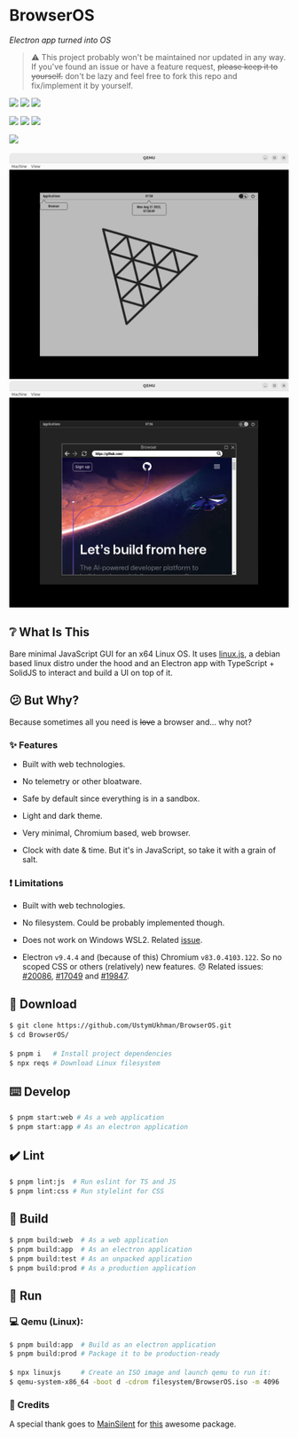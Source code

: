 # BrowserOS #

_Electron app turned into OS_

> ⚠️ This project probably won't be maintained nor updated in any way. If you've found an issue or have a feature request, ~~please keep it to yourself.~~ don't be lazy and feel free to fork this repo and fix/implement it by yourself.

![](https://img.shields.io/github/package-json/dependency-version/UstymUkhman/BrowserOS/dev/typescript?style=flat-square)
![](https://img.shields.io/github/package-json/dependency-version/UstymUkhman/BrowserOS/solid-js?style=flat-square)
![](https://img.shields.io/github/package-json/dependency-version/UstymUkhman/BrowserOS/dev/vite?style=flat-square)

![](https://img.shields.io/github/repo-size/UstymUkhman/BrowserOS?color=yellowgreen&style=flat-square)
![](https://img.shields.io/github/package-json/v/UstymUkhman/BrowserOS?color=orange&style=flat-square)
![](https://img.shields.io/github/license/UstymUkhman/BrowserOS?color=lightgrey&style=flat-square)

[![](https://img.youtube.com/vi/RQrrg2Gt_-A/0.jpg)](https://youtu.be/RQrrg2Gt_-A)

![](./public/assets/images/preview/light.png)
![](./public/assets/images/preview/dark.png)

## ❔ What Is This ##

Bare minimal JavaScript GUI for an x64 Linux OS. It uses [linux.js](https://github.com/MainSilent/linux.js), a debian based linux distro under the hood and an Electron app with TypeScript + SolidJS to interact and build a UI on top of it.

## 😕 But Why? ##

Because sometimes all you need is ~~love~~ a browser and... why not?

### ✨ Features ###

- Built with web technologies.

- No telemetry or other bloatware.

- Safe by default since everything is in a sandbox.

- Light and dark theme.

- Very minimal, Chromium based, web browser.

- Clock with date & time. But it's in JavaScript, so take it with a grain of salt.

### ❗ Limitations ###

- Built with web technologies.

- No filesystem. Could be probably implemented though.

- Does not work on Windows WSL2. Related [issue](https://github.com/MainSilent/linux.js/issues/2).

- Electron `v9.4.4` and (because of this) Chromium `v83.0.4103.122`. So no scoped CSS or others (relatively) new features. 😞 Related issues: [#20086](https://github.com/electron/electron/issues/20086#issuecomment-1649775507), [#17049](https://github.com/electron/electron/issues/17049) and [#19847](https://github.com/electron/electron/issues/19847).

## 💾 Download ##

```bash
$ git clone https://github.com/UstymUkhman/BrowserOS.git
$ cd BrowserOS/

$ pnpm i   # Install project dependencies
$ npx reqs # Download Linux filesystem
```

## ⌨️ Develop ##

```bash
$ pnpm start:web # As a web application
$ pnpm start:app # As an electron application
```

## ✔️ Lint ##

```bash
$ pnpm lint:js  # Run eslint for TS and JS
$ pnpm lint:css # Run stylelint for CSS
```

## 🧱 Build ##

```bash
$ pnpm build:web  # As a web application
$ pnpm build:app  # As an electron application
$ pnpm build:test # As an unpacked application
$ pnpm build:prod # As a production application
```

## 🚀 Run ##

### 💻 Qemu (Linux): ###

```bash
$ pnpm build:app  # Build as an electron application
$ pnpm build:prod # Package it to be production-ready

$ npx linuxjs     # Create an ISO image and launch qemu to run it:
$ qemu-system-x86_64 -boot d -cdrom filesystem/BrowserOS.iso -m 4096
```

### 👏 Credits ###

A special thank goes to [MainSilent](https://github.com/MainSilent) for [this](https://github.com/MainSilent/linux.js) awesome package.

